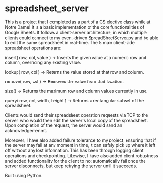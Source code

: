 # spreadsheet_server

This is a project that I completed as a part of a CS elective class while at Notre Dame! It is a basic implementation of the core functionalities of Google Sheets. It follows a client-server architecture, in which multiple clients could connect to my event-driven SpreadSheetServer.py and be able to edit the same spreadsheet in real-time. The 5 main client-side spreadsheet operations are: 

insert( row, col, value ) -> Inserts the given value at a numeric row and column, overriding any existing value.

lookup( row, col ) -> Returns the value stored at that row and column.

remove( row, col ) -> Removes the value from that location.

size() -> Returns the maximum row and column values currently in use.

query( row, col, width, height ) -> Returns a rectangular subset of the spreadsheet.


Clients would send their spreadsheet operation requests via TCP to the server, who would then edit the server's local copy of the spreadsheet. Upon completion of the request, the server would send an acknowledgemenmt.

Moreover, I have also added failure tolerance to my project, ensuring that if the server may fail at any moment in time, it can safely pick up where it left off without any lost information. This has been through logging client operations and checkpointing. Likewise, I have also added client robustness and added functionality for the client to not automatically fail once the server disconnects, but keep retrying the server until it succeeds. 

Built using Python.
